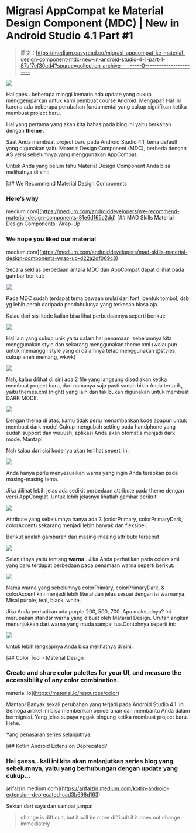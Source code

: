 # Migrasi AppCompat ke Material Design Component (MDC) | New in Android Studio 4.1 Part #1

> 原文：<https://medium.easyread.co/migrasi-appcompat-ke-material-design-component-mdc-new-in-android-studio-4-1-part-1-87af7ef30ad4?source=collection_archive---------0----------------------->

![](img/b931ad889c2d0d946414482440802417.png)

Hai gaes.. beberapa minggi kemarin ada update yang cukup menggemparkan untuk kami pembuat course Android. Mengapa? Hal ini karena ada beberapa perubahan fundamental yang cukup signifikan ketika membuat project baru.

Hal yang pertama yang akan kita bahas pada blog ini yaitu berkaitan dengan **theme** .

Saat Anda membuat project baru pada Android Studio 4.1, tema default yang digunakan yaitu Material Design Component (MDC), berbeda dengan AS versi sebelumnya yang menggunakan AppCompat.

Untuk Anda yang belum tahu Material Design Component Anda bisa melihatnya di sini:

[](https://medium.com/androiddevelopers/we-recommend-material-design-components-81e6d165c2dd) [## We Recommend Material Design Components

### Here’s why

medium.com](https://medium.com/androiddevelopers/we-recommend-material-design-components-81e6d165c2dd) [](https://medium.com/androiddevelopers/mad-skills-material-design-components-wrap-up-d22a2df069c8) [## MAD Skills Material Design Components: Wrap-Up

### We hope you liked our material

medium.com](https://medium.com/androiddevelopers/mad-skills-material-design-components-wrap-up-d22a2df069c8) 

Secara seklias perbedaan antara MDC dan AppCompat dapat dilihat pada gambar berikut:

![](img/baf141f2b5077e6167193f5a6338fabf.png)

Pada MDC sudah terdapat tema bawaan mulai dari font, bentuk tombol, dsb yg lebih cerah daripada pendahulunya yang terkesan biasa aja.

Kalau dari sisi kode kalian bisa lihat perbedaannya seperti berikut:

![](img/5aad09b0ba76da90deb4de218737bf8c.png)

Hal lain yang cukup unik yaitu dalam hal penamaan, sebelumnya kita menggunakan style dan sekarang menggunakan theme.xml (walaupun untuk memanggil style yang di dalamnya tetap menggunakan @styles, cukup aneh memang, wkwk)

![](img/0c046c7eb0f1fbc0645d5374f3823daa.png)

Nah, kalau dilihat di sini ada 2 file yang langsung disediakan ketika membuat project baru, dari namanya saja pasti sudah bikin Anda tertarik, yaitu themes.xml (night) yang lain dan tak bukan digunakan untuk membuat DARK MODE.

![](img/26fd4c18cf7ec40f55f48dc1f1a65e93.png)

Dengan thema di atas, kamu tidak perlu menambahkan kode apapun untuk membuat dark mode! Cukup mengubah setting pada handphone yang sudah support dan wuuush, aplikasi Anda akan otomatis menjadi dark mode. Mantap!

Nah kalau dari sisi kodenya akan terlihat seperti ini:

![](img/817b23367e1208d2d17318068d6c1479.png)

Anda hanya perlu menyesuaikan warna yang ingin Anda terapkan pada masing-masing tema.

Jika dilihat lebih jelas ada sedikit perbedaan attribute pada theme dengan versi AppCompat. Untuk lebih jelasnya lihatlah gambar berikut:

![](img/ba2222cef06b7919575f18d73d309246.png)

Attribute yang sebelumnya hanya ada 3 (colorPrimary, colorPrimaryDark, colorAccent) sekarang menjadi lebih banyak dan fleksibel.

Berikut adalah gambaran dari masing-masing attribute tersebut

![](img/741142fd2bb21308e9ae54132d60d248.png)

Selanjutnya yaitu tentang **warna** . Jika Anda perhatikan pada colors.xml yang baru terdapat perbedaan pada penamaan warna seperti berikut:

![](img/f438529085d4e8fa5f79e5f357ab4c5c.png)

Nama warna yang sebelumnya colorPrimary, colorPrimaryDark, & colorAccent kini menjadi lebih literal dan jelas sesuai dengan isi warnanya. Misal purple, teal, black, white.

Jika Anda perhatikan ada purple 200, 500, 700\. Apa maksudnya? Ini merupakan standar warna yang dibuat oleh Matarial Design. Urutan angkan menunjukkan dari warna yang muda sampai tua.Contohnya seperti ini:

![](img/81a22d52b4dbc9c80f4eb866783c4ac0.png)

Untuk lebih lengkapnya Anda bisa melihatnya di sini:

[](https://material.io/resources/color) [## Color Tool - Material Design

### Create and share color palettes for your UI, and measure the accessibility of any color combination.

material.io](https://material.io/resources/color) 

Mantap! Banyak sekali perubahan yang terjadi pada Android Studio 4.1\. ini. Semoga artikel ini bisa memberikan pencerahan dan membantu Anda dalam bermigrasi. Yang jelas supaya nggak bingung ketika membuat project baru. Hehe.

Yang penasaran series selanjutnya:

[](https://arifaizin.medium.com/kotlin-android-extension-deprecated-cad3b698d163) [## Kotlin Android Extension Deprecated?

### Hai gaess.. kali ini kita akan melanjutkan series blog yang sebelumnya, yaitu yang berhubungan dengan update yang cukup…

arifaizin.medium.com](https://arifaizin.medium.com/kotlin-android-extension-deprecated-cad3b698d163) 

Sekian dari saya dan sampai jumpa!

> change is difficult, but it will be more difficult if it does not change immediately